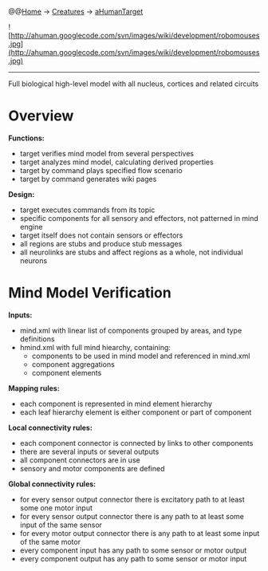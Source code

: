 @@[Home](Home.md) -> [Creatures](Creatures.md) -> [aHumanTarget](aHumanTarget.md)

![http://ahuman.googlecode.com/svn/images/wiki/development/robomouses.jpg](http://ahuman.googlecode.com/svn/images/wiki/development/robomouses.jpg)

---


Full biological high-level model with all nucleus, cortices and related circuits

# Overview #

**Functions:**

  * target verifies mind model from several perspectives
  * target analyzes mind model, calculating derived properties
  * target by command plays specified flow scenario
  * target by command generates wiki pages

**Design:**

  * target executes commands from its topic
  * specific components for all sensory and effectors, not patterned in mind engine
  * target itself does not contain sensors or effectors
  * all regions are stubs and produce stub messages
  * all neurolinks are stubs and affect regions as a whole, not individual neurons

# Mind Model Verification #

**Inputs:**

  * mind.xml with linear list of components grouped by areas, and type definitions
  * hmind.xml with full mind hiearchy, containing:
    * components to be used in mind model and referenced in mind.xml
    * component aggregations
    * component elements

**Mapping rules:**

  * each component is represented in mind element hierarchy
  * each leaf hierarchy element is either component or part of component

**Local connectivity rules:**

  * each component connector is connected by links to other components
  * there are several inputs or several outputs
  * all component connectors are in use
  * sensory and motor components are defined

**Global connectivity rules:**

  * for every sensor output connector there is excitatory path to at least some one motor input
  * for every sensor output connector there is any path to at least some input of the same sensor
  * for every motor output connector there is any path to at least some input of the same motor
  * every component input has any path to some sensor or motor output
  * every component output has any path to some sensor or motor input